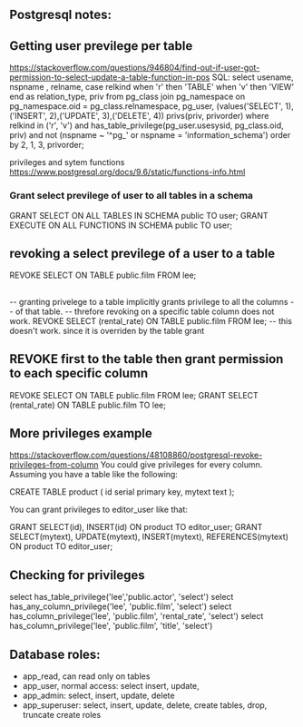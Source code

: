 ## Postgresql notes:


##  Getting user previlege per table
https://stackoverflow.com/questions/946804/find-out-if-user-got-permission-to-select-update-a-table-function-in-pos
      SQL:
select usename, nspname , relname,
       case relkind when 'r' then 'TABLE' when 'v' then 'VIEW' end as relation_type,
       priv
from pg_class join pg_namespace on pg_namespace.oid = pg_class.relnamespace,
     pg_user,
     (values('SELECT', 1),('INSERT', 2),('UPDATE', 3),('DELETE', 4)) privs(priv, privorder)
where relkind in ('r', 'v')
      and has_table_privilege(pg_user.usesysid, pg_class.oid, priv)
      and not (nspname ~ '^pg_' or nspname = 'information_schema')
order by 2, 1, 3, privorder;


privileges and sytem functions
https://www.postgresql.org/docs/9.6/static/functions-info.html

### Grant select previlege of user to all tables in a schema
GRANT SELECT ON ALL TABLES IN SCHEMA public TO user;
GRANT EXECUTE ON ALL FUNCTIONS IN SCHEMA public TO user;

## revoking a select previlege of a user to a table
REVOKE SELECT ON TABLE public.film FROM lee;

##
-- granting privelege to a table implicitly grants privilege to all the columns
-- of that table.
-- threfore revoking on a specific table column does not work.
REVOKE SELECT (rental_rate) ON TABLE public.film FROM lee; -- this doesn't work. since it is overriden by the table grant

## REVOKE first to the table then grant permission to each specific column
REVOKE SELECT ON TABLE public.film FROM lee;
GRANT SELECT (rental_rate) ON TABLE public.film TO lee;


## More privileges example
https://stackoverflow.com/questions/48108860/postgresql-revoke-privileges-from-column
You could give privileges for every column. Assuming you have a table like the following:

CREATE TABLE product (
    id serial primary key,
    mytext text
);

You can grant privileges to editor_user like that:

GRANT SELECT(id), INSERT(id) ON product TO editor_user;
GRANT SELECT(mytext), UPDATE(mytext), INSERT(mytext), REFERENCES(mytext) ON product TO editor_user;

## Checking for privileges

select has_table_privilege('lee','public.actor', 'select')
select has_any_column_privilege('lee', 'public.film', 'select')
select has_column_privilege('lee', 'public.film', 'rental_rate', 'select')
select has_column_privilege('lee', 'public.film', 'title', 'select')


## Database roles:
 - app_read, can read only on tables
 - app_user, normal access: select insert, update,
 - app_admin: select, insert, update, delete
 - app_superuser: select, insert, update, delete, create tables, drop, truncate
            create roles

